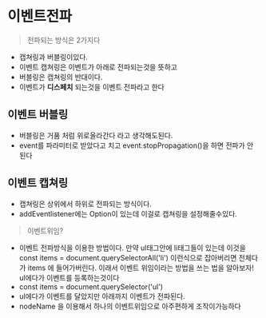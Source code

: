 # 이벤트전파

> 전파되는 방식은 2가지다
- 캡쳐링과 버블링이있다.
- 이벤트 캡쳐링은 이벤트가 아래로 전파되는것을 뜻하고
- 버블링은 캡쳐링의 반대이다.
- 이벤트가 **디스페치** 되는것을 이벤트 전파라고 한다

## 이벤트 버블링
- 버블링은 거품 처럼 위로올라간다 라고 생각해도된다.
- event를 파라미터로 받았다고 치고 event.stopPropagation()을 하면 전파가 안된다

## 이벤트 캡쳐링
- 캡쳐링은 상위에서 하위로 전파되는 방식이다. 
- addEventlistener에는 Option이 있는데 이걸로 캡쳐링을 설정해줄수있다.

> 이벤트위임?
- 이벤트 전파방식을 이용한 방법이다.
만약 ul태그안에 li태그들이 있는데 이것을 const items = document.querySelectorAll('li') 이런식으로 잡아버리면 전체다가 items 에 들어가버린다. 이래서 이벤트 위임이라는 방법을 쓰는 법을 알아보자! ul에다가 이벤트를 등록하는것이다
- const items = document.querySelector('ul')
- ul에다가 이벤트를 달았지만 아래까지 이벤트가 전파된다.
- nodeName 을 이용해서 하나의 이벤트위임으로 아주편하게 조작이가능하다


